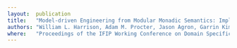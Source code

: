 ```yaml
---
layout:  publication
title:   "Model-driven Engineering from Modular Monadic Semantics: Implementation Techniques Targeting Hardware and Software"
authors: "William L. Harrison, Adam M. Procter, Jason Agron, Garrin Kimmell, and Gerard Allwein"
where:   "Proceedings of the IFIP Working Conference on Domain Specific Languages (DSLWC), Oxford, July 2009"
---
```

